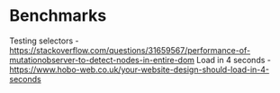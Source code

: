 # Benchmarks

Testing selectors - https://stackoverflow.com/questions/31659567/performance-of-mutationobserver-to-detect-nodes-in-entire-dom
Load in 4 seconds - https://www.hobo-web.co.uk/your-website-design-should-load-in-4-seconds
